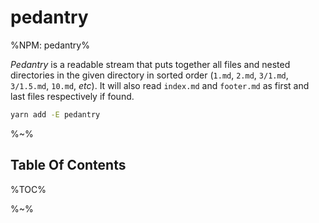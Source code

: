 # pedantry

%NPM: pedantry%

_Pedantry_ is a readable stream that puts together all files and nested directories in the given directory in sorted order (`1.md`, `2.md`, `3/1.md`, `3/1.5.md`, `10.md`, _etc_). It will also read `index.md` and `footer.md` as first and last files respectively if found.

```sh
yarn add -E pedantry
```

%~%

## Table Of Contents

%TOC%

%~%